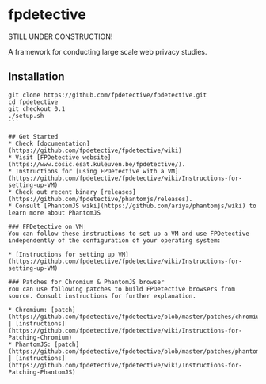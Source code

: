 fpdetective
===========
STILL UNDER CONSTRUCTION!

A framework for conducting large scale web privacy studies.

## Installation
````
git clone https://github.com/fpdetective/fpdetective.git
cd fpdetective
git checkout 0.1
./setup.sh
```

## Get Started
* Check [documentation](https://github.com/fpdetective/fpdetective/wiki)
* Visit [FPDetective website](https://www.cosic.esat.kuleuven.be/fpdetective/).
* Instructions for [using FPDetective with a VM](https://github.com/fpdetective/fpdetective/wiki/Instructions-for-setting-up-VM)
* Check out recent binary [releases](https://github.com/fpdetective/phantomjs/releases).
* Consult [PhantomJS wiki](https://github.com/ariya/phantomjs/wiki) to learn more about PhantomJS

### FPDetective on VM
You can follow these instructions to set up a VM and use FPDetective independently of the configuration of your operating system:

* [Instructions for setting up VM](https://github.com/fpdetective/fpdetective/wiki/Instructions-for-setting-up-VM)

### Patches for Chromium & PhantomJS browser
You can use following patches to build FPDetective browsers from source. Consult instructions for further explanation.
 
* Chromium: [patch](https://github.com/fpdetective/fpdetective/blob/master/patches/chromium.patch) | [instructions](https://github.com/fpdetective/fpdetective/wiki/Instructions-for-Patching-Chromium)
* PhantomJS: [patch](https://github.com/fpdetective/fpdetective/blob/master/patches/phantomjs.patch) | [instructions](https://github.com/fpdetective/fpdetective/wiki/Instructions-for-Patching-PhantomJS)
